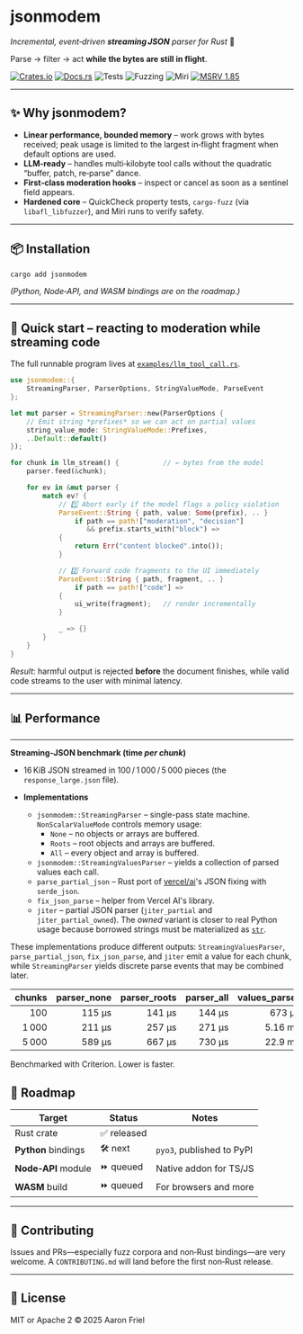 # jsonmodem
*Incremental, event‑driven **streaming JSON** parser for Rust* 🚀


Parse → filter → act **while the bytes are still in flight**.

[![Crates.io](https://img.shields.io/crates/v/jsonmodem)](https://crates.io/crates/jsonmodem)
[![Docs.rs](https://img.shields.io/docsrs/jsonmodem)](https://docs.rs/jsonmodem)
![Tests](https://github.com/aaronfriel/jsonmodem/actions/workflows/test.yml/badge.svg?branch=main)
![Fuzzing](https://github.com/aaronfriel/jsonmodem/actions/workflows/fuzz.yml/badge.svg?branch=main)
![Miri](https://github.com/aaronfriel/jsonmodem/actions/workflows/miri.yml/badge.svg?branch=main) [![MSRV
1.85](https://img.shields.io/badge/MSRV-1.85-blue)](#msrv)

---

## ✨ Why jsonmodem?

* **Linear performance, bounded memory** – work grows with bytes received; peak usage is limited to
  the largest in‑flight fragment when default options are used.
* **LLM‑ready** – handles multi‑kilobyte tool calls without the quadratic “buffer, patch, re‑parse”
  dance.
* **First‑class moderation hooks** – inspect or cancel as soon as a sentinel field appears.
* **Hardened core** – QuickCheck property tests, `cargo‑fuzz` (via `libafl_libfuzzer`), and Miri
  runs to verify safety.

---

## 📦 Installation

```bash
cargo add jsonmodem
````

*(Python, Node‑API, and WASM bindings are on the roadmap.)*

---

## 🧪 Quick start – reacting to moderation while streaming code


The full runnable program lives at
[`examples/llm_tool_call.rs`](crates/jsonmodem/examples/llm_tool_call.rs).

```rust
use jsonmodem::{
    StreamingParser, ParserOptions, StringValueMode, ParseEvent
};

let mut parser = StreamingParser::new(ParserOptions {
    // Emit string *prefixes* so we can act on partial values
    string_value_mode: StringValueMode::Prefixes,
    ..Default::default()
});

for chunk in llm_stream() {           // ← bytes from the model
    parser.feed(&chunk);

    for ev in &mut parser {
        match ev? {
            // 1️⃣ Abort early if the model flags a policy violation
            ParseEvent::String { path, value: Some(prefix), .. }
                if path == path!["moderation", "decision"]
                   && prefix.starts_with("block") =>
            {
                return Err("content blocked".into());
            }

            // 2️⃣ Forward code fragments to the UI immediately
            ParseEvent::String { path, fragment, .. }
                if path == path!["code"] =>
            {
                ui_write(fragment);   // render incrementally
            }

            _ => {}
        }
    }
}
```

*Result*: harmful output is rejected **before** the document finishes, while valid code streams to
the user with minimal latency.

---

## 📊 Performance
---
**Streaming‑JSON benchmark (time *per chunk*)**

* 16 KiB JSON streamed in 100 / 1 000 / 5 000 pieces (the `response_large.json` file).
* **Implementations**

  * `jsonmodem::StreamingParser` – single-pass state machine. `NonScalarValueMode` controls memory usage:
    * `None` – no objects or arrays are buffered.
    * `Roots` – root objects and arrays are buffered.
    * `All` – every object and array is buffered.
  * `jsonmodem::StreamingValuesParser` – yields a collection of parsed values each call.
  * `parse_partial_json` – Rust port of [vercel/ai](https://github.com/vercel/ai)'s JSON fixing with `serde_json`.
  * `fix_json_parse` – helper from Vercel AI's library.
  * `jiter` – partial JSON parser (`jiter_partial` and `jiter_partial_owned`). The *owned* variant is closer to real Python usage because borrowed strings must be materialized as [`str`](https://peps.python.org/pep-0393/).

These implementations produce different outputs: `StreamingValuesParser`, `parse_partial_json`, `fix_json_parse`, and `jiter` emit a value for each chunk, while `StreamingParser` yields discrete parse events that may be combined later.

| chunks | parser_none | parser_roots | parser_all | values_parser | parse_partial_json | fix_json_parse | jiter_partial | jiter_partial_owned |
| -----: | ----------: | -----------: | ---------: | -------------: | -----------------: | -------------: | ------------: | -------------------: |
|    100 |     115 μs |      141 μs |     144 μs |        673 μs |            5.35 ms |         3.92 ms |      1.05 ms |              1.75 ms |
|  1 000 |     211 μs |      257 μs |     271 μs |        5.16 ms |            50.4 ms |         36.9 ms |      9.93 ms |              15.9 ms |
|  5 000 |     589 μs |      667 μs |     730 μs |        22.9 ms |             222 ms |          164 ms |       42.3 ms |              67.1 ms |

Benchmarked with Criterion. Lower is faster.

## 🔭 Roadmap

| Target              | Status      | Notes                       |
| ------------------- | ----------- | --------------------------- |
| Rust crate          | ✅ released |                             |
| **Python** bindings | 🛠 next      | `pyo3`, published to PyPI  |
| **Node‑API** module | ⏩ queued   | Native addon for TS/JS      |
| **WASM** build      | ⏩ queued   | For browsers and more       |

---

## 🤝 Contributing

Issues and PRs—especially fuzz corpora and non‑Rust bindings—are very welcome. A `CONTRIBUTING.md`
will land before the first non‑Rust release.

---

## 📝 License

MIT or Apache 2 © 2025 Aaron Friel
